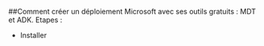 ##Comment créer un déploiement Microsoft avec ses outils gratuits : MDT et ADK.
Etapes : 
* Installer
